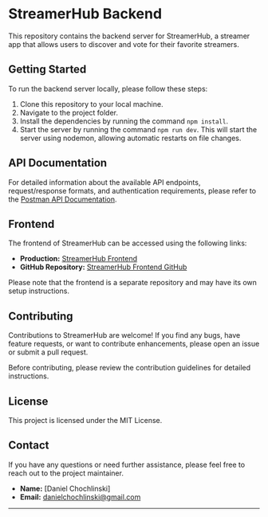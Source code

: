 # StreamerHub Backend

This repository contains the backend server for StreamerHub, a streamer app that allows users to discover and vote for their favorite streamers.

## Getting Started

To run the backend server locally, please follow these steps:

1. Clone this repository to your local machine.
2. Navigate to the project folder.
3. Install the dependencies by running the command `npm install`.
4. Start the server by running the command `npm run dev`. This will start the server using nodemon, allowing automatic restarts on file changes.

## API Documentation

For detailed information about the available API endpoints, request/response formats, and authentication requirements, please refer to the [Postman API Documentation](https://app.getpostman.com/join-team?invite_code=9269c09868ac66e43160d70fb8b10912&target_code=ffaace65cb655726086b4935b80b3fac).

## Frontend

The frontend of StreamerHub can be accessed using the following links:

- **Production:** [StreamerHub Frontend](https://streamer-task-frontend.vercel.app/home)
- **GitHub Repository:** [StreamerHub Frontend GitHub](https://github.com/danielchochlinski/streamer-task-frontend)

Please note that the frontend is a separate repository and may have its own setup instructions.

## Contributing

Contributions to StreamerHub are welcome! If you find any bugs, have feature requests, or want to contribute enhancements, please open an issue or submit a pull request.

Before contributing, please review the contribution guidelines for detailed instructions.

## License

This project is licensed under the MIT License.

## Contact

If you have any questions or need further assistance, please feel free to reach out to the project maintainer.

- **Name:** [Daniel Chochlinski]
- **Email:** danielchochlinski@gmail.com

---
